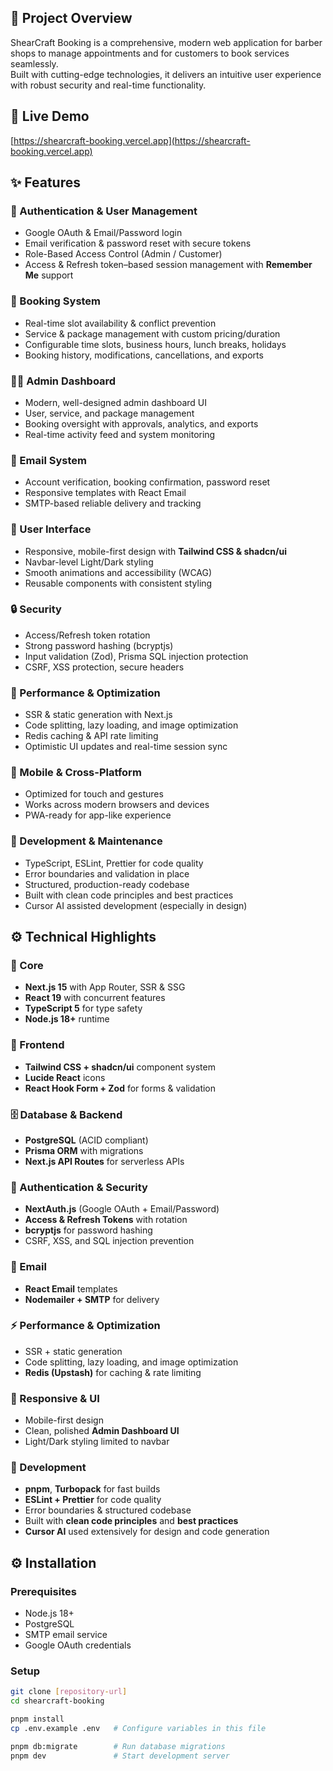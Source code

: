 ## 🎯 Project Overview

ShearCraft Booking is a comprehensive, modern web application for barber shops to manage appointments and for customers to book services seamlessly.  
Built with cutting-edge technologies, it delivers an intuitive user experience with robust security and real-time functionality.

## 🚀 Live Demo
[https://shearcraft-booking.vercel.app](https://shearcraft-booking.vercel.app)

## ✨ Features

### 🔐 Authentication & User Management
- Google OAuth & Email/Password login  
- Email verification & password reset with secure tokens  
- Role-Based Access Control (Admin / Customer)  
- Access & Refresh token–based session management with **Remember Me** support  

### 📅 Booking System
- Real-time slot availability & conflict prevention  
- Service & package management with custom pricing/duration  
- Configurable time slots, business hours, lunch breaks, holidays  
- Booking history, modifications, cancellations, and exports  

### 👨‍💼 Admin Dashboard
- Modern, well-designed admin dashboard UI  
- User, service, and package management  
- Booking oversight with approvals, analytics, and exports  
- Real-time activity feed and system monitoring  

### 📧 Email System
- Account verification, booking confirmation, password reset  
- Responsive templates with React Email  
- SMTP-based reliable delivery and tracking  

### 🎨 User Interface
- Responsive, mobile-first design with **Tailwind CSS & shadcn/ui**  
- Navbar-level Light/Dark styling  
- Smooth animations and accessibility (WCAG)  
- Reusable components with consistent styling  

### 🔒 Security
- Access/Refresh token rotation  
- Strong password hashing (bcryptjs)  
- Input validation (Zod), Prisma SQL injection protection  
- CSRF, XSS protection, secure headers  

### 🚀 Performance & Optimization
- SSR & static generation with Next.js  
- Code splitting, lazy loading, and image optimization  
- Redis caching & API rate limiting  
- Optimistic UI updates and real-time session sync  

### 📱 Mobile & Cross-Platform
- Optimized for touch and gestures  
- Works across modern browsers and devices  
- PWA-ready for app-like experience  

### 🔧 Development & Maintenance
- TypeScript, ESLint, Prettier for code quality  
- Error boundaries and validation in place  
- Structured, production-ready codebase  
- Built with clean code principles and best practices  
- Cursor AI assisted development (especially in design)  

## ⚙️ Technical Highlights

### 🚀 Core
- **Next.js 15** with App Router, SSR & SSG  
- **React 19** with concurrent features  
- **TypeScript 5** for type safety  
- **Node.js 18+** runtime  

### 🎨 Frontend
- **Tailwind CSS + shadcn/ui** component system  
- **Lucide React** icons  
- **React Hook Form + Zod** for forms & validation  

### 🗄️ Database & Backend
- **PostgreSQL** (ACID compliant)  
- **Prisma ORM** with migrations  
- **Next.js API Routes** for serverless APIs  

### 🔐 Authentication & Security
- **NextAuth.js** (Google OAuth + Email/Password)  
- **Access & Refresh Tokens** with rotation  
- **bcryptjs** for password hashing  
- CSRF, XSS, and SQL injection prevention  

### 📧 Email
- **React Email** templates  
- **Nodemailer + SMTP** for delivery  

### ⚡ Performance & Optimization
- SSR + static generation  
- Code splitting, lazy loading, and image optimization  
- **Redis (Upstash)** for caching & rate limiting  

### 📱 Responsive & UI
- Mobile-first design  
- Clean, polished **Admin Dashboard UI**  
- Light/Dark styling limited to navbar  

### 🔧 Development
- **pnpm**, **Turbopack** for fast builds  
- **ESLint + Prettier** for code quality  
- Error boundaries & structured codebase  
- Built with **clean code principles** and **best practices**  
- **Cursor AI** used extensively for design and code generation  

## ⚙️ Installation

### Prerequisites
- Node.js 18+  
- PostgreSQL  
- SMTP email service  
- Google OAuth credentials  

### Setup
```bash
git clone [repository-url]
cd shearcraft-booking

pnpm install
cp .env.example .env   # Configure variables in this file

pnpm db:migrate        # Run database migrations
pnpm dev               # Start development server

